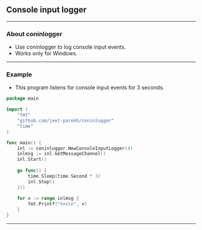 ## Console input logger

---

### About coninlogger

- Use coninlogger to log console input events.
- Works only for Windows.

---

### Example

- This program listens for console input events for 3 seconds.

```go
package main

import (
    "fmt"
    "github.com/jeet-parekh/coninlogger"
    "time"
)

func main() {
    inl := coninlogger.NewConsoleInputLogger(4)
    inlmsg := inl.GetMessageChannel()
    inl.Start()
    
    go func() {
        time.Sleep(time.Second * 3)
        inl.Stop()
    }()
    
    for v := range inlmsg {
        fmt.Printf("%+v\n", v)
    }
}
```

---
